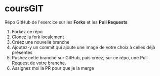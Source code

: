 # coursGIT
Répo GitHub de l'exercice sur les __Forks__ et les __Pull Requests__



1. Forkez ce répo
2. Clonez la fork localement
3. Créez une nouvelle branche
4. Ajoutez-y un commit qui ajoute une image de votre choix à celles déjà présentes
5. Pushez cette branche sur GitHub, puis créez, sur ce répo, une Pull Request de votre branche.
6. Assignez moi la PR pour que je la merge
